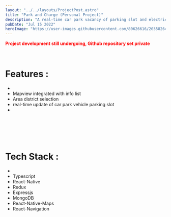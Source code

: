 ```yaml
---
layout: "../../layouts/ProjectPost.astro"
title: "Park and Charge (Personal Project)"
description: "A real-time car park vacancy of parking slot and electric vehicle charging slot update"
pubDate: "Jul 15 2022"
heroImage: "https://user-images.githubusercontent.com/80626616/203582642-61c07785-f942-43e3-b753-33c90c470f1b.gif"
---
```

<span style="color:red">**Project development still undergoing, Github repository set private**</span>

<br/>

# Features :
- <br/>
- Mapview integrated with info list
- Area district selection
- real-time update of car park vehicle parking slot
- <br/>


<br/>
<br/>
<br/>
<br/>

# Tech Stack :
- <br/>
- Typescript
- React-Native
- Redux
- Expressjs
- MongoDB
- React-Native-Maps
- React-Navigation
